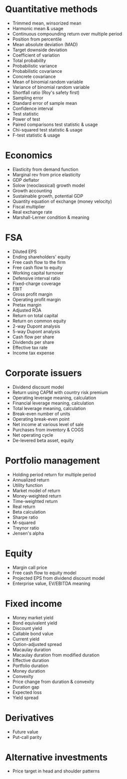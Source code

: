 # Quantitative methods
- Trimmed mean, winsorized mean
- Harmonic mean & usage
- Continuous compounding return over multiple period
- Position from percentile
- Mean absolute deviation (MAD)
- Target downside deviation
- Coefficient of variation
- Total probability
- Probabilistic variance
- Probabilistic covariance
- Concrete covariance
- Mean of binomial random variable
- Variance of binomial random variable
- Shortfall ratio (Roy's safety first)
- Sampling error
- Standard error of sample mean
- Confidence interval
- Test statistic
- Power of test
- Paired comparisons test statistic & usage
- Chi-squared test statistic & usage
- F-test statistic & usage
# Economics
- Elasticity from demand function
- Marginal rev from price elasticity
- GDP deflator
- Solow (neoclassical) growth model
- Growth accounting
- Sustainable growth, potential GDP
- Quantity equation of exchange (money velocity)
- Fiscal multiplier
- Real exchange rate
- Marshall-Lerner condition & meaning
# FSA
- Diluted EPS
- Ending shareholders' equity
- Free cash flow to the firm
- Free cash flow to equity
- Working capital turnover
- Defensive interval ratio
- Fixed-charge coverage
- EBIT
- Gross profit margin
- Operating profit margin
- Pretax margin
- Adjusted ROA
- Return on total capital
- Return on common equity
- 2-way Dupont analysis
- 5-way Dupont analysis
- Cash flow per share
- Dividends per share
- Effective tax rate
- Income tax expense
# Corporate issuers
- Dividend discount model
- Return using CAPM with country risk premium
- Operating leverage meaning, calculation
- Financial leverage meaning, calculation
- Total leverage meaning, calculation
- Break-even number of units
- Operating break-even point
- Net income at various level of sale
- Purchases from inventory & COGS
- Net operating cycle
- De-levered beta asset, equity
# Portfolio management
- Holding period return for multiple period
- Annualized return
- Utility function
- Market model of return
- Money-weighted return
- Time-weighted return
- Real return
- Beta calculation
- Sharpe ratio
- M-squared
- Treynor ratio
- Jensen's alpha
# Equity
- Margin call price
- Free cash flow to equity model
- Projected EPS from dividend discount model
- Enterprise value, EV/EBITDA meaning
# Fixed income
- Money market yield
- Bond equivalent yield
- Discount yield
- Callable bond value
- Current yield
- Option-adjusted spread
- Macaulay duration
- Macaulay duration from modified duration
- Effective duration
- Portfolio duration
- Money duration
- Convexity
- Price change from duration & convexity
- Duration gap
- Expected loss
- Yield spread
# Derivatives
- Future value
- Put-call parity
# Alternative investments
- Price target in head and shoulder patterns